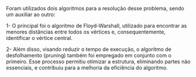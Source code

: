 Foram utilizados dois algoritmos para a resolução desse problema, sendo um auxiliar ao outro:

1- O principal foi o algoritmo de Floyd-Warshall, utilizado para encontrar as menores distâncias entre todos os vértices e, consequentemente, identificar o vértice central.

2- Além disso, visando reduzir o tempo de execução, o algoritmo de desfolhamento (pruning) também foi empregado em conjunto com o primeiro. Esse processo permitiu otimizar a estrutura, eliminando partes não essenciais, e contribuiu para a melhoria da eficiência do algoritmo.
